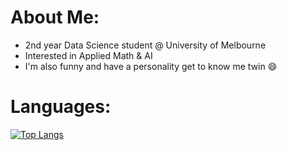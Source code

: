 # About Me:
- 2nd year Data Science student @ University of Melbourne <br>
- Interested in Applied Math & AI <br>
- I'm also funny and have a personality get to know me twin 😄

<!-- Proudly created with GPRM ( https://gprm.itsvg.in ) -->
# Languages:
 [![Top Langs](https://github-readme-stats.vercel.app/api/top-langs/?username=chi-n-nguyen)](https://github.com/anuraghazra/github-readme-stats)

